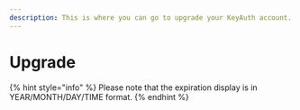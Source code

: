 ```yaml
---
description: This is where you can go to upgrade your KeyAuth account.
---
```


# Upgrade

{% hint style="info" %}
Please note that the expiration display is in YEAR/MONTH/DAY/TIME format.
{% endhint %}
